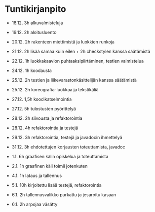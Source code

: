# Tuntikirjanpito

* 18.12. 3h alkuvalmisteluja
* 19.12. 2h aloitusluento
* 20.12. 2h rakenteen miettimistä ja luokkien runkoja
* 21.12. 2h lisää samaa kuin eilen + 2h checkstylen kanssa säätämistä

* 22.12. 1h luokkakaavion puhtaaksipiirtäminen, testien valmistelua
* 24.12. 1h koodausta
* 25.12. 2h testien ja liikevarastonkäsittelijän kanssa säätämistä
* 25.12. 2h koreografia-luokkaa ja tekstikäliä
* 27.12. 1,5h koodikatselmointia
* 27.12. 5h tulostusten pyörittelyä
* 28.12. 2h siivousta ja refaktorointia
* 28.12. 4h refaktorointia ja testejä

* 29.12. 3h refaktorointia, testejä ja javadocin ihmettelyä
* 31.12. 3h ehdotettujen korjausten toteuttamista, javadoc
* 1.1.   6h graafisen kälin opiskelua ja toteuttamista
* 2.1.   1h graafinen käli toimii jotenkuten
* 4.1.   1h lataus ja tallennus

* 5.1.   10h kirjoitettu lisää testejä, refaktorointia
* 6.1.   2h tallennusvalikko purkattu ja jesaroitu kasaan
* 6.1.   2h arpojaa väsätty

